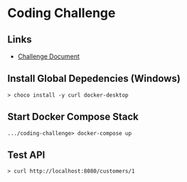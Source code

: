 # Coding Challenge

## Links
- [Challenge Document](https://docs.google.com/document/d/1d9ZM4tSd9lq7PUOjfgm6nKITpUbGcyUbB2rcA1O55Ho/edit?usp=sharing)

## Install Global Depedencies (Windows)
```
> choco install -y curl docker-desktop
```

## Start Docker Compose Stack
```
.../coding-challenge> docker-compose up
```

## Test API
```
> curl http://localhost:8080/customers/1
```
